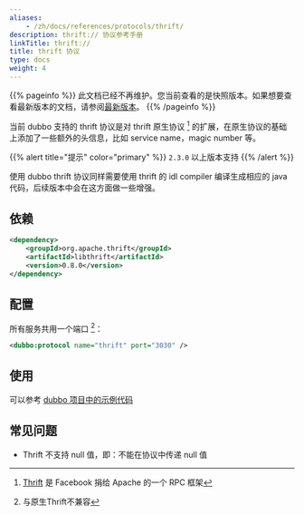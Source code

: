 ```yaml
---
aliases:
    - /zh/docs/references/protocols/thrift/
description: thrift:// 协议参考手册
linkTitle: thrift://
title: thrift 协议
type: docs
weight: 4
---
```




{{% pageinfo %}} 此文档已经不再维护。您当前查看的是快照版本。如果想要查看最新版本的文档，请参阅[最新版本](/zh-cn/overview/mannual/java-sdk/reference-manual/protocol/thrift/)。
{{% /pageinfo %}}


当前 dubbo 支持的 thrift 协议是对 thrift 原生协议 [^1] 的扩展，在原生协议的基础上添加了一些额外的头信息，比如 service name，magic number 等。

{{% alert title="提示" color="primary" %}}
`2.3.0` 以上版本支持
{{% /alert %}}

使用 dubbo thrift 协议同样需要使用 thrift 的 idl compiler 编译生成相应的 java 代码，后续版本中会在这方面做一些增强。

## 依赖

```xml
<dependency>
    <groupId>org.apache.thrift</groupId>
    <artifactId>libthrift</artifactId>
    <version>0.8.0</version>
</dependency>
```

## 配置

所有服务共用一个端口 [^2]：

```xml
<dubbo:protocol name="thrift" port="3030" />
```

## 使用

可以参考 [dubbo 项目中的示例代码](https://github.com/apache/dubbo/tree/master/dubbo-rpc/dubbo-rpc-thrift/src/test/java/org/apache/dubbo/rpc/protocol/thrift)

## 常见问题

* Thrift 不支持 null 值，即：不能在协议中传递 null 值

[^1]: [Thrift](http://thrift.apache.org) 是 Facebook 捐给 Apache 的一个 RPC 框架
[^2]: 与原生Thrift不兼容
